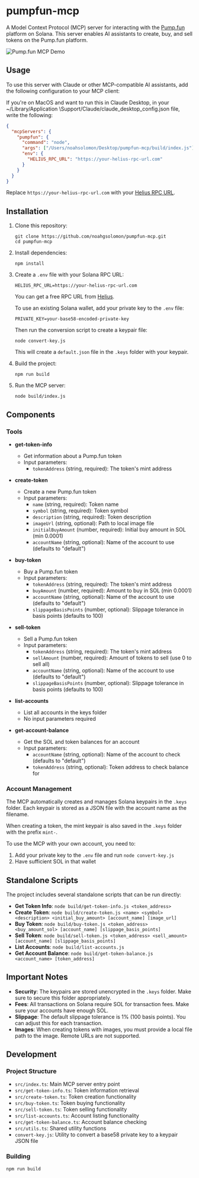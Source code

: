 # pumpfun-mcp

A Model Context Protocol (MCP) server for interacting with the [Pump.fun](https://pump.fun) platform on Solana. This server enables AI assistants to create, buy, and sell tokens on the Pump.fun platform.

![Pump.fun MCP Demo](https://pump.fun/logo.png)

## Usage

To use this server with Claude or other MCP-compatible AI assistants, add the following configuration to your MCP client:

If you're on MacOS and want to run this in Claude Desktop, in your ~/Library/Application \Support/Claude/claude_desktop_config.json file, write the following:

```json
{
  "mcpServers": {
    "pumpfun": {
      "command": "node",
      "args": ["/Users/noahsolomon/Desktop/pumpfun-mcp/build/index.js"], // note this should be YOUR absolute path to index.js, not mine.
      "env": {
        "HELIUS_RPC_URL": "https://your-helius-rpc-url.com"
      }
    }
  }
}
```

Replace `https://your-helius-rpc-url.com` with your [Helius RPC URL](https://dev.helius.xyz/).

## Installation

1. Clone this repository:

   ```
   git clone https://github.com/noahgsolomon/pumpfun-mcp.git
   cd pumpfun-mcp
   ```

2. Install dependencies:

   ```
   npm install
   ```

3. Create a `.env` file with your Solana RPC URL:

   ```
   HELIUS_RPC_URL=https://your-helius-rpc-url.com
   ```

   You can get a free RPC URL from [Helius](https://dev.helius.xyz/).

   To use an existing Solana wallet, add your private key to the `.env` file:

   ```
   PRIVATE_KEY=your-base58-encoded-private-key
   ```

   Then run the conversion script to create a keypair file:

   ```
   node convert-key.js
   ```

   This will create a `default.json` file in the `.keys` folder with your keypair.

4. Build the project:

   ```
   npm run build
   ```

5. Run the MCP server:
   ```
   node build/index.js
   ```

## Components

### Tools

- **get-token-info**

  - Get information about a Pump.fun token
  - Input parameters:
    - `tokenAddress` (string, required): The token's mint address

- **create-token**

  - Create a new Pump.fun token
  - Input parameters:
    - `name` (string, required): Token name
    - `symbol` (string, required): Token symbol
    - `description` (string, required): Token description
    - `imageUrl` (string, optional): Path to local image file
    - `initialBuyAmount` (number, required): Initial buy amount in SOL (min 0.0001)
    - `accountName` (string, optional): Name of the account to use (defaults to "default")

- **buy-token**

  - Buy a Pump.fun token
  - Input parameters:
    - `tokenAddress` (string, required): The token's mint address
    - `buyAmount` (number, required): Amount to buy in SOL (min 0.0001)
    - `accountName` (string, optional): Name of the account to use (defaults to "default")
    - `slippageBasisPoints` (number, optional): Slippage tolerance in basis points (defaults to 100)

- **sell-token**

  - Sell a Pump.fun token
  - Input parameters:
    - `tokenAddress` (string, required): The token's mint address
    - `sellAmount` (number, required): Amount of tokens to sell (use 0 to sell all)
    - `accountName` (string, optional): Name of the account to use (defaults to "default")
    - `slippageBasisPoints` (number, optional): Slippage tolerance in basis points (defaults to 100)

- **list-accounts**

  - List all accounts in the keys folder
  - No input parameters required

- **get-account-balance**
  - Get the SOL and token balances for an account
  - Input parameters:
    - `accountName` (string, optional): Name of the account to check (defaults to "default")
    - `tokenAddress` (string, optional): Token address to check balance for

### Account Management

The MCP automatically creates and manages Solana keypairs in the `.keys` folder. Each keypair is stored as a JSON file with the account name as the filename.

When creating a token, the mint keypair is also saved in the `.keys` folder with the prefix `mint-`.

To use the MCP with your own account, you need to:

1. Add your private key to the `.env` file and run `node convert-key.js`
2. Have sufficient SOL in that wallet

## Standalone Scripts

The project includes several standalone scripts that can be run directly:

- **Get Token Info**: `node build/get-token-info.js <token_address>`
- **Create Token**: `node build/create-token.js <name> <symbol> <description> <initial_buy_amount> [account_name] [image_url]`
- **Buy Token**: `node build/buy-token.js <token_address> <buy_amount_sol> [account_name] [slippage_basis_points]`
- **Sell Token**: `node build/sell-token.js <token_address> <sell_amount> [account_name] [slippage_basis_points]`
- **List Accounts**: `node build/list-accounts.js`
- **Get Account Balance**: `node build/get-token-balance.js <account_name> [token_address]`

## Important Notes

- **Security**: The keypairs are stored unencrypted in the `.keys` folder. Make sure to secure this folder appropriately.
- **Fees**: All transactions on Solana require SOL for transaction fees. Make sure your accounts have enough SOL.
- **Slippage**: The default slippage tolerance is 1% (100 basis points). You can adjust this for each transaction.
- **Images**: When creating tokens with images, you must provide a local file path to the image. Remote URLs are not supported.

## Development

### Project Structure

- `src/index.ts`: Main MCP server entry point
- `src/get-token-info.ts`: Token information retrieval
- `src/create-token.ts`: Token creation functionality
- `src/buy-token.ts`: Token buying functionality
- `src/sell-token.ts`: Token selling functionality
- `src/list-accounts.ts`: Account listing functionality
- `src/get-token-balance.ts`: Account balance checking
- `src/utils.ts`: Shared utility functions
- `convert-key.js`: Utility to convert a base58 private key to a keypair JSON file

### Building

```
npm run build
```
